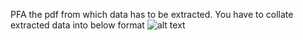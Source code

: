 PFA the pdf from which data has to be extracted.
You have to collate extracted data into below format
![alt text](https://github.com/[dislu]/[personal-projects][blob]/[main]/image.png?raw=true)
